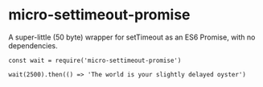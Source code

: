# micro-settimeout-promise

A super-little (50 byte) wrapper for setTimeout as an ES6 Promise, with no dependencies.

```
const wait = require('micro-settimeout-promise')

wait(2500).then(() => 'The world is your slightly delayed oyster')
```
